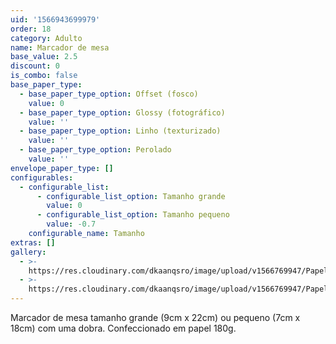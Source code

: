 ```yaml
---
uid: '1566943699979'
order: 18
category: Adulto
name: Marcador de mesa
base_value: 2.5
discount: 0
is_combo: false
base_paper_type:
  - base_paper_type_option: Offset (fosco)
    value: 0
  - base_paper_type_option: Glossy (fotográfico)
    value: ''
  - base_paper_type_option: Linho (texturizado)
    value: ''
  - base_paper_type_option: Perolado
    value: ''
envelope_paper_type: []
configurables:
  - configurable_list:
      - configurable_list_option: Tamanho grande
        value: 0
      - configurable_list_option: Tamanho pequeno
        value: -0.7
    configurable_name: Tamanho
extras: []
gallery:
  - >-
    https://res.cloudinary.com/dkaanqsro/image/upload/v1566769947/Papelaria%20adulto/Marcador_de_mesa_1_qngogg.jpg
  - >-
    https://res.cloudinary.com/dkaanqsro/image/upload/v1566769947/Papelaria%20adulto/Marcador_de_mesa_2_u8jmqh.jpg
---
```


Marcador de mesa tamanho grande (9cm x 22cm) ou pequeno (7cm x 18cm) com uma
dobra. Confeccionado em papel 180g.
